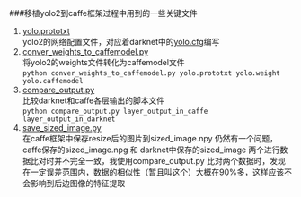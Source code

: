 ###移植yolo2到caffe框架过程中用到的一些关键文件

 1. [yolo.prototxt](https://github.com/hustzxd/yolo2_to_caffe_tool/blob/master/yolo.prototxt)  
yolo2的网络配置文件，对应着darknet中的[yolo.cfg](https://github.com/pjreddie/darknet/blob/master/cfg/yolo.cfg)编写
 2. [conver_weights_to_caffemodel.py](https://github.com/hustzxd/yolo2_to_caffe_tool/blob/master/convert_weights_to_caffemodel.py)  
将yolo2的weights文件转化为caffemodel文件  
`python conver_weights_to_caffemodel.py yolo.prototxt yolo.weight yolo.caffemodel`
 3. [compare_output.py](https://github.com/hustzxd/yolo2_to_caffe_tool/blob/master/compare_output.py)  
比较darknet和caffe各层输出的脚本文件</br>
`python compare_output.py layer_output_in_caffe layer_output_in_darknet`
 4. [save_sized_image.py](https://github.com/hustzxd/yolo2_to_caffe_tool/blob/master/save_sized_image.py)</br>
 在caffe框架中保存resize后的图片到sized_image.npy 仍然有一个问题，caffe保存的sized_image.npg 和 darknet中保存的sized_image 两个进行数据比对时并不完全一致，我使用compare_output.py 比对两个数据时，发现在一定误差范围内，数据的相似性（暂且叫这个）大概在90%多，这样应该不会影响到后边图像的特征提取
